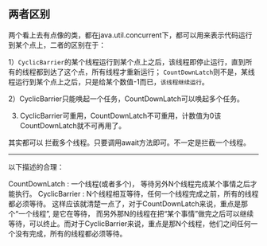 

## 两者区别

两个看上去有点像的类，都在java.util.concurrent下，都可以用来表示代码运行到某个点上，二者的区别在于：

1）`CyclicBarrier`的某个线程运行到某个点上之后，该线程即停止运行，直到所有的线程都到达了这个点，所有线程才重新运行；
`CountDownLatch`则不是，某线程运行到某个点上之后，只是给某个数值-1而已，`该线程继续运行`。

2）CyclicBarrier只能唤起一个任务，CountDownLatch可以唤起多个任务。

3) CyclicBarrier可重用，CountDownLatch不可重用，计数值为0该CountDownLatch就不可再用了。



其实都可以 拦截多个线程。只要调用await方法即可。不一定是拦截一个线程。


---

以下描述的合理：

CountDownLatch : 一个线程(或者多个)， 等待另外N个线程完成某个事情之后才能执行。  CyclicBarrier        : N个线程相互等待，任何一个线程完成之前，所有的线程都必须等待。
这样应该就清楚一点了，对于CountDownLatch来说，重点是那个“一个线程”, 是它在等待， 而另外那N的线程在把“某个事情”做完之后可以继续等待，可以终止。而对于CyclicBarrier来说，重点是那N个线程，他们之间任何一个没有完成，所有的线程都必须等待。
